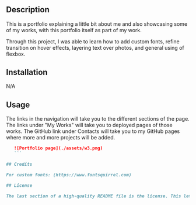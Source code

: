 # <Portfolio>

## Description

This is a portfolio explaining a little bit about me and also showcasing some of my works, with this portfolio itself as part of my work. 

Through this project, I was able to learn how to add custom fonts, refine transition on hover effects, layering text over photos, and general using of flexbox.

## Installation

N/A

## Usage

The links in the navigation will take you to the different sections of the page. The links under "My Works" will take you to deployed pages of those works. The GitHub link under Contacts will take you to my GitHub pages where more and more projects will be added.

 ```md
    ![Portfolio page](./assets/w3.png)
    ```

## Credits

For custom fonts: (https://www.fontsquirrel.com)

## License

The last section of a high-quality README file is the license. This lets other developers know what they can and cannot do with your project. If you need help choosing a license, refer to [https://choosealicense.com/](https://choosealicense.com/).